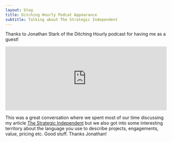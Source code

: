 ```yaml
---
layout: blog
title: Ditching Hourly Podcat Appearance
subtitle: Talking about The Strategic Independent
---
```


Thanks to Jonathan Stark of the Ditching Hourly podcast for having me as a guest!

<iframe src='https://embed.simplecast.com/e9f647e6' width='100%' frameborder='0' height='200px' scrolling='no' seamless></iframe>

This was a great conversation where we spent most of our time discussing my article [The Strategic Independent](https://tomcritchlow.com/2019/04/04/the-strategic-independent/) but we also got into some interesting territory about the language you use to describe projects, engagements, value, pricing etc. Good stuff. Thanks Jonathan!